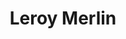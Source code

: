 ---
title: "Leroy Merlin"
url: /madrid/leroy-merlin-calle-de-laguardia/
shop: hágalo usted mismo
---